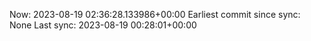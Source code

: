 Now: 2023-08-19 02:36:28.133986+00:00 Earliest commit since sync: None Last sync: 2023-08-19 00:28:01+00:00
